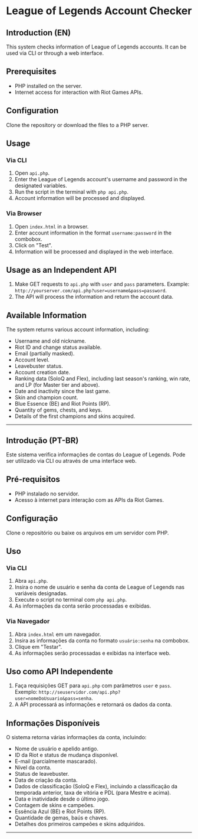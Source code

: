 
# League of Legends Account Checker

## Introduction (EN)
This system checks information of League of Legends accounts. It can be used via CLI or through a web interface.

## Prerequisites
- PHP installed on the server.
- Internet access for interaction with Riot Games APIs.

## Configuration
Clone the repository or download the files to a PHP server.

## Usage

### Via CLI
1. Open `api.php`.
2. Enter the League of Legends account's username and password in the designated variables.
3. Run the script in the terminal with `php api.php`.
4. Account information will be processed and displayed.

### Via Browser
1. Open `index.html` in a browser.
2. Enter account information in the format `username:password` in the combobox.
3. Click on "Test".
4. Information will be processed and displayed in the web interface.

## Usage as an Independent API
1. Make GET requests to `api.php` with `user` and `pass` parameters.
   Example: `http://yourserver.com/api.php?user=username&pass=password`.
2. The API will process the information and return the account data.

## Available Information
The system returns various account information, including:
- Username and old nickname.
- Riot ID and change status available.
- Email (partially masked).
- Account level.
- Leavebuster status.
- Account creation date.
- Ranking data (SoloQ and Flex), including last season's ranking, win rate, and LP (for Master tier and above).
- Date and inactivity since the last game.
- Skin and champion count.
- Blue Essence (BE) and Riot Points (RP).
- Quantity of gems, chests, and keys.
- Details of the first champions and skins acquired.

---

## Introdução (PT-BR)
Este sistema verifica informações de contas do League of Legends. Pode ser utilizado via CLI ou através de uma interface web.

## Pré-requisitos
- PHP instalado no servidor.
- Acesso à internet para interação com as APIs da Riot Games.

## Configuração
Clone o repositório ou baixe os arquivos em um servidor com PHP.

## Uso

### Via CLI
1. Abra `api.php`.
2. Insira o nome de usuário e senha da conta de League of Legends nas variáveis designadas.
3. Execute o script no terminal com `php api.php`.
4. As informações da conta serão processadas e exibidas.

### Via Navegador
1. Abra `index.html` em um navegador.
2. Insira as informações da conta no formato `usuário:senha` na combobox.
3. Clique em "Testar".
4. As informações serão processadas e exibidas na interface web.

## Uso como API Independente
1. Faça requisições GET para `api.php` com parâmetros `user` e `pass`.
   Exemplo: `http://seuservidor.com/api.php?user=nomeDoUsuario&pass=senha`.
2. A API processará as informações e retornará os dados da conta.

## Informações Disponíveis
O sistema retorna várias informações da conta, incluindo:
- Nome de usuário e apelido antigo.
- ID da Riot e status de mudança disponível.
- E-mail (parcialmente mascarado).
- Nível da conta.
- Status de leavebuster.
- Data de criação da conta.
- Dados de classificação (SoloQ e Flex), incluindo a classificação da temporada anterior, taxa de vitória e PDL (para Mestre e acima).
- Data e inatividade desde o último jogo.
- Contagem de skins e campeões.
- Essência Azul (BE) e Riot Points (RP).
- Quantidade de gemas, baús e chaves.
- Detalhes dos primeiros campeões e skins adquiridos.

---

